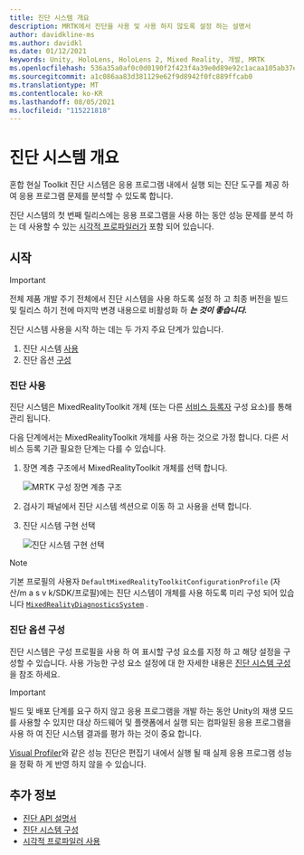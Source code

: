 ```yaml
---
title: 진단 시스템 개요
description: MRTK에서 진단을 사용 및 사용 하지 않도록 설정 하는 설명서
author: davidkline-ms
ms.author: davidkl
ms.date: 01/12/2021
keywords: Unity, HoloLens, HoloLens 2, Mixed Reality, 개발, MRTK
ms.openlocfilehash: 536a35a0af0c0d0190f2f423f4a39e0d89e92c1acaa105ab37e8cf7fdc37cbf5
ms.sourcegitcommit: a1c086aa83d381129e62f9d8942f0fc889ffcab0
ms.translationtype: MT
ms.contentlocale: ko-KR
ms.lasthandoff: 08/05/2021
ms.locfileid: "115221818"
---
```

# <a name="diagnostics-system-overview"></a>진단 시스템 개요

혼합 현실 Toolkit 진단 시스템은 응용 프로그램 내에서 실행 되는 진단 도구를 제공 하 여 응용 프로그램 문제를 분석할 수 있도록 합니다.

진단 시스템의 첫 번째 릴리스에는 응용 프로그램을 사용 하는 동안 성능 문제를 분석 하는 데 사용할 수 있는 [시각적 프로파일러가](using-visual-profiler.md) 포함 되어 있습니다.

## <a name="getting-started"></a>시작

> [!IMPORTANT]
> 전체 제품 개발 주기 전체에서 진단 시스템을 사용 하도록 설정 하 고 최종 버전을 빌드 및 릴리스 하기 전에 마지막 변경 내용으로 비활성화 하 **_는 것이 좋습니다._**

진단 시스템 사용을 시작 하는 데는 두 가지 주요 단계가 있습니다.

1. 진단 시스템 [사용](#enable-diagnostics)
2. 진단 옵션 [구성](#configure-diagnostic-options)

### <a name="enable-diagnostics"></a>진단 사용

진단 시스템은 MixedRealityToolkit 개체 (또는 다른 [서비스 등록자](xref:Microsoft.MixedReality.Toolkit.IMixedRealityServiceRegistrar) 구성 요소)를 통해 관리 됩니다.

다음 단계에서는 MixedRealityToolkit 개체를 사용 하는 것으로 가정 합니다. 다른 서비스 등록 기관 필요한 단계는 다를 수 있습니다.

1. 장면 계층 구조에서 MixedRealityToolkit 개체를 선택 합니다.

    ![MRTK 구성 장면 계층 구조](../images/MRTK_ConfiguredHierarchy.png)

1. 검사기 패널에서 진단 시스템 섹션으로 이동 하 고 사용을 선택 합니다.
1. 진단 시스템 구현 선택

    ![진단 시스템 구현 선택](../images/diagnostics/DiagnosticsSelectSystemType.png)

> [!NOTE]
> 기본 프로필의 사용자 `DefaultMixedRealityToolkitConfigurationProfile` (자산/m a s v k/SDK/프로필)에는 진단 시스템이 개체를 사용 하도록 미리 구성 되어 있습니다 [`MixedRealityDiagnosticsSystem`](xref:Microsoft.MixedReality.Toolkit.Diagnostics.MixedRealityDiagnosticsSystem) .

### <a name="configure-diagnostic-options"></a>진단 옵션 구성

진단 시스템은 구성 프로필을 사용 하 여 표시할 구성 요소를 지정 하 고 해당 설정을 구성할 수 있습니다. 사용 가능한 구성 요소 설정에 대 한 자세한 내용은 [진단 시스템 구성](configuring-diagnostics.md) 을 참조 하세요.

> [!IMPORTANT]
> 빌드 및 배포 단계를 요구 하지 않고 응용 프로그램을 개발 하는 동안 Unity의 재생 모드를 사용할 수 있지만 대상 하드웨어 및 플랫폼에서 실행 되는 컴파일된 응용 프로그램을 사용 하 여 진단 시스템 결과를 평가 하는 것이 중요 합니다.
>
> [Visual Profiler](using-visual-profiler.md)와 같은 성능 진단은 편집기 내에서 실행 될 때 실제 응용 프로그램 성능을 정확 하 게 반영 하지 않을 수 있습니다.

## <a name="see-also"></a>추가 정보

- [진단 API 설명서](xref:Microsoft.MixedReality.Toolkit.Diagnostics)
- [진단 시스템 구성](configuring-diagnostics.md)
- [시각적 프로파일러 사용](using-visual-profiler.md)

